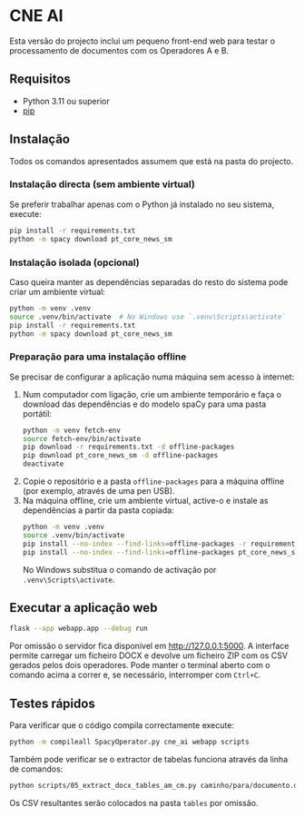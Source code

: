 # CNE AI

Esta versão do projecto inclui um pequeno front-end web para testar o processamento de documentos com os Operadores A e B.

## Requisitos

* Python 3.11 ou superior
* [pip](https://pip.pypa.io/en/stable/)

## Instalação

Todos os comandos apresentados assumem que está na pasta do projecto.

### Instalação directa (sem ambiente virtual)

Se preferir trabalhar apenas com o Python já instalado no seu sistema, execute:

```bash
pip install -r requirements.txt
python -m spacy download pt_core_news_sm
```

### Instalação isolada (opcional)

Caso queira manter as dependências separadas do resto do sistema pode criar um ambiente virtual:

```bash
python -m venv .venv
source .venv/bin/activate  # No Windows use `.venv\Scripts\activate`
pip install -r requirements.txt
python -m spacy download pt_core_news_sm
```

### Preparação para uma instalação offline

Se precisar de configurar a aplicação numa máquina sem acesso à internet:

1. Num computador com ligação, crie um ambiente temporário e faça o download das dependências e do modelo spaCy para uma pasta portátil:
   ```bash
   python -m venv fetch-env
   source fetch-env/bin/activate
   pip download -r requirements.txt -d offline-packages
   pip download pt_core_news_sm -d offline-packages
   deactivate
   ```
2. Copie o repositório e a pasta `offline-packages` para a máquina offline (por exemplo, através de uma pen USB).
3. Na máquina offline, crie um ambiente virtual, active-o e instale as dependências a partir da pasta copiada:
   ```bash
   python -m venv .venv
   source .venv/bin/activate
   pip install --no-index --find-links=offline-packages -r requirements.txt
   pip install --no-index --find-links=offline-packages pt_core_news_sm
   ```
   No Windows substitua o comando de activação por `.venv\Scripts\activate`.

## Executar a aplicação web

```bash
flask --app webapp.app --debug run
```

Por omissão o servidor fica disponível em <http://127.0.0.1:5000>. A interface permite carregar um ficheiro DOCX e devolve um ficheiro ZIP com os CSV gerados pelos dois operadores. Pode manter o terminal aberto com o comando acima a correr e, se necessário, interromper com `Ctrl+C`.

## Testes rápidos

Para verificar que o código compila correctamente execute:

```bash
python -m compileall SpacyOperator.py cne_ai webapp scripts
```

Também pode verificar se o extractor de tabelas funciona através da linha de comandos:

```bash
python scripts/05_extract_docx_tables_am_cm.py caminho/para/documento.docx
```

Os CSV resultantes serão colocados na pasta `tables` por omissão.

